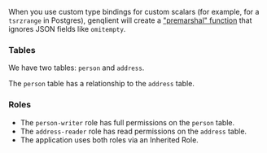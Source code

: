 When you use custom type bindings for custom scalars (for example, for a
`tsrzrange` in Postgres), genqlient will create a
["premarshal" function](https://github.com/Khan/genqlient/blob/v0.5.0/generate/marshal.go.tmpl#L31-L39)
that ignores JSON fields like `omitempty`.

### Tables

We have two tables: `person` and `address`.

The `person` table has a relationship to the `address` table.

### Roles

- The `person-writer` role has full permissions on the `person` table.
- The `address-reader` role has read permissions on the `address` table.
- The application uses both roles via an Inherited Role.
